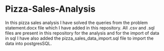 # Pizza-Sales-Analysis

In this pizza sales analysis I have solved the queries from the problem statement.docx file which I have added in this repository.
All .csv and .sql files are present in this repository for the analysis and for the import of data in sql I have also added the pizza_sales_data_import.sql file to import the data into postgresSQL.
